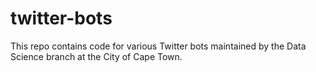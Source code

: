 # twitter-bots
This repo contains code for various Twitter bots maintained by the Data Science branch at the City of Cape Town.
